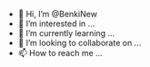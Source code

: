 - 👋 Hi, I’m @BenkiNew
- 👀 I’m interested in ...
- 🌱 I’m currently learning ...
- 💞️ I’m looking to collaborate on ...
- 📫 How to reach me ...

<!---
BenkiNew/BenkiNew is a ✨ special ✨ repository because its `README.md` (this file) appears on your GitHub profile.
You can click the Preview link to take a look at your changes.
--->
